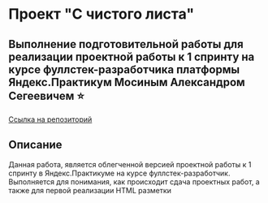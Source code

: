 # Проект "С чистого листа"
## Выполнение подготовительной работы для реализации проектной работы к 1 спринту на курсе фуллстек-разработчика платформы Яндекс.Практикум Мосиным Александром Сегеевичем :star:
[Ссылка на репозиторий](https://github.com/AlexMoS1n/S-chistogo-lista)
## Описание
Данная работа, является облегченной версией проектной работы к 1 спринту в Яндекс.Практикуме на курсе фуллстек-разработчик. Выполняется для понимания, как происходит сдача проектных работ, а также для первой реализации HTML разметки 